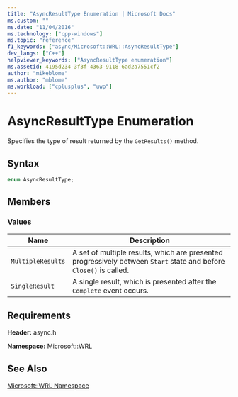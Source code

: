 ```yaml
---
title: "AsyncResultType Enumeration | Microsoft Docs"
ms.custom: ""
ms.date: "11/04/2016"
ms.technology: ["cpp-windows"]
ms.topic: "reference"
f1_keywords: ["async/Microsoft::WRL::AsyncResultType"]
dev_langs: ["C++"]
helpviewer_keywords: ["AsyncResultType enumeration"]
ms.assetid: 4195d234-3f3f-4363-9118-6ad2a7551cf2
author: "mikeblome"
ms.author: "mblome"
ms.workload: ["cplusplus", "uwp"]
---
```

# AsyncResultType Enumeration

Specifies the type of result returned by the `GetResults()` method.

## Syntax

```cpp
enum AsyncResultType;
```

## Members

### Values

|Name|Description|
|----------|-----------------|
|`MultipleResults`|A set of multiple results, which are presented progressively between `Start` state and before `Close()` is called.|
|`SingleResult`|A single result, which is presented after the `Complete` event occurs.|

## Requirements

**Header:** async.h

**Namespace:** Microsoft::WRL

## See Also

[Microsoft::WRL Namespace](../windows/microsoft-wrl-namespace.md)